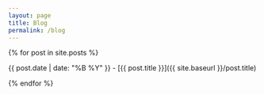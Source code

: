 ```yaml
---
layout: page
title: Blog
permalink: /blog
---
```



{% for post in site.posts %}
    
{{ post.date | date: "%B %Y" }} - [{{ post.title }}]({{ site.baseurl }}/post.title)

  
{% endfor %}
